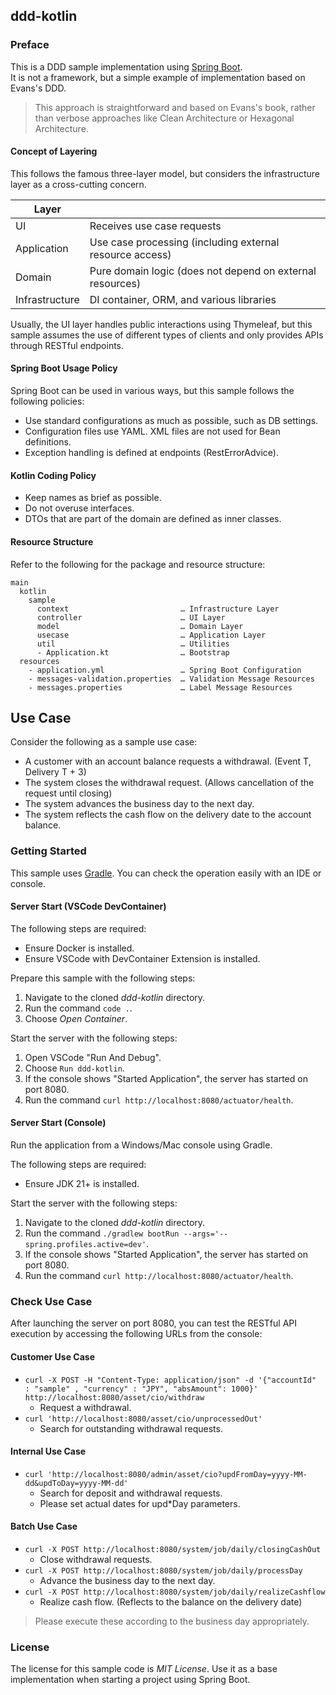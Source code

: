 ddd-kotlin
---

### Preface

This is a DDD sample implementation using [Spring Boot](http://projects.spring.io/spring-boot/).  
It is not a framework, but a simple example of implementation based on Evans's DDD.

> This approach is straightforward and based on Evans's book, rather than verbose approaches like Clean Architecture or Hexagonal Architecture.

#### Concept of Layering

This follows the famous three-layer model, but considers the infrastructure layer as a cross-cutting concern.

| Layer          |                                                            |
| -------------- | ----------------------------------------------------------- |
| UI             | Receives use case requests                                  |
| Application    | Use case processing (including external resource access)   |
| Domain         | Pure domain logic (does not depend on external resources)  |
| Infrastructure | DI container, ORM, and various libraries                   |

Usually, the UI layer handles public interactions using Thymeleaf, but this sample assumes the use of different types of clients and only provides APIs through RESTful endpoints.

#### Spring Boot Usage Policy

Spring Boot can be used in various ways, but this sample follows the following policies:

- Use standard configurations as much as possible, such as DB settings.
- Configuration files use YAML. XML files are not used for Bean definitions.
- Exception handling is defined at endpoints (RestErrorAdvice).

#### Kotlin Coding Policy

- Keep names as brief as possible.
- Do not overuse interfaces.
- DTOs that are part of the domain are defined as inner classes.

#### Resource Structure

Refer to the following for the package and resource structure:

```
main
  kotlin
    sample
      context                         … Infrastructure Layer
      controller                      … UI Layer
      model                           … Domain Layer
      usecase                         … Application Layer
      util                            … Utilities
      - Application.kt                … Bootstrap
  resources
    - application.yml                 … Spring Boot Configuration
    - messages-validation.properties  … Validation Message Resources
    - messages.properties             … Label Message Resources
```

## Use Case

Consider the following as a sample use case:

- A customer with an account balance requests a withdrawal. (Event T, Delivery T + 3)
- The system closes the withdrawal request. (Allows cancellation of the request until closing)
- The system advances the business day to the next day.
- The system reflects the cash flow on the delivery date to the account balance.

### Getting Started

This sample uses [Gradle](https://gradle.org/). You can check the operation easily with an IDE or console.

#### Server Start (VSCode DevContainer)

The following steps are required:

- Ensure Docker is installed.
- Ensure VSCode with DevContainer Extension is installed.

Prepare this sample with the following steps:

1. Navigate to the cloned *ddd-kotlin* directory.
1. Run the command `code .`.
1. Choose *Open Container*.

Start the server with the following steps:

1. Open VSCode "Run And Debug".
1. Choose `Run ddd-kotlin`.
1. If the console shows "Started Application", the server has started on port 8080.
1. Run the command `curl http://localhost:8080/actuator/health`.

#### Server Start (Console)

Run the application from a Windows/Mac console using Gradle.

The following steps are required:

- Ensure JDK 21+ is installed.

Start the server with the following steps:

1. Navigate to the cloned *ddd-kotlin* directory.
1. Run the command `./gradlew bootRun --args='--spring.profiles.active=dev'`.
1. If the console shows "Started Application", the server has started on port 8080.
1. Run the command `curl http://localhost:8080/actuator/health`.

### Check Use Case

After launching the server on port 8080, you can test the RESTful API execution by accessing the following URLs from the console:

#### Customer Use Case

- `curl -X POST -H "Content-Type: application/json" -d '{"accountId"  : "sample" , "currency" : "JPY", "absAmount": 1000}' http://localhost:8080/asset/cio/withdraw`
    - Request a withdrawal.
- `curl 'http://localhost:8080/asset/cio/unprocessedOut'`
    - Search for outstanding withdrawal requests.

#### Internal Use Case

- `curl 'http://localhost:8080/admin/asset/cio?updFromDay=yyyy-MM-dd&updToDay=yyyy-MM-dd'`
    - Search for deposit and withdrawal requests.
    - Please set actual dates for upd\*Day parameters.

#### Batch Use Case

- `curl -X POST http://localhost:8080/system/job/daily/closingCashOut`
    - Close withdrawal requests.
- `curl -X POST http://localhost:8080/system/job/daily/processDay`
    - Advance the business day to the next day.
- `curl -X POST http://localhost:8080/system/job/daily/realizeCashflow`
    - Realize cash flow. (Reflects to the balance on the delivery date)

> Please execute these according to the business day appropriately.

### License

The license for this sample code is *MIT License*.
Use it as a base implementation when starting a project using Spring Boot.
